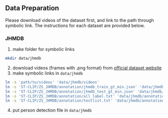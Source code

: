 ## Data Preparation

Please download videos of the dataset first, and link to the path through symbolic link. The instructions for each dataset are provided below.

### JHMDB

1. make folder for symbolic links
```bash
mkdir data/jhmdb
```

2. download videos (frames with .png format) from [official dataset website](http://jhmdb.is.tue.mpg.de/challenge/JHMDB/datasets)
3. make symbolic links in `data/jhmdb`
```bash
ln -s 'path/to/videos' 'data/jhmdb/videos'
ln -s 'ST-CLIP/ZS_JHMDB/annotation/jhmdb_train_gt_min.json' 'data/jhmdb/annotations/jhmdb_train_gt_min.json'
ln -s 'ST-CLIP/ZS_JHMDB/annotation/jhmdb_test_gt_min.json' 'data/jhmdb/annotations/jhmdb_test_gt_min.json'
ln -s 'ST-CLIP/ZS_JHMDB/annotation/all_label.txt' 'data/jhmdb/annotations/all_label.txt'
ln -s 'ST-CLIP/ZS_JHMDB/annotation/testlist.txt' 'data/jhmdb/annotations/testlist.txt'
```
4. put person detection file in `data/jhmdb`